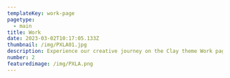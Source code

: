 ```yaml
---
templateKey: work-page
pagetype:
  - main
title: Work
date: 2023-03-02T10:17:05.133Z
thumbnail: /img/PXLA01.jpg
description: Experience our creative journey on the Clay theme Work page. Explore our portfolio and witness the artistry behind our projects.
number: 2
featuredimage: /img/PXLA.png
---
```



